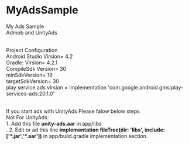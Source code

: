 # MyAdsSample
My Ads Sample<br>
Admob and UnityAds<br>
<br>

Project Configuration<br>
Android Studio Virsion= 4.2</br>
Gradle: Virsion= 4.2.1<br>
CompileSdk Version= 30<br>
minSdkVersion= 19<br>
targetSdkVersion= 30<br>
play service ads virsion = implementation 'com.google.android.gms:play-services-ads:20.1.0'<br>

<br>
If you start ads with UnityAds Please falow below steps<br>
Not For UnityAds:<br>
1. Add this file <a heref="https://github.com/APMOBILESTORE/MyAdsSample/blob/master/unity-ads.aar"><b>unity-ads.aar</a></b> in app/libs <br>.
2. Edit or ad this line  <b>implementation fileTree(dir: 'libs', include: ['*.jar','*.aar'])</b> in  app/build.gradle  implementation section.

